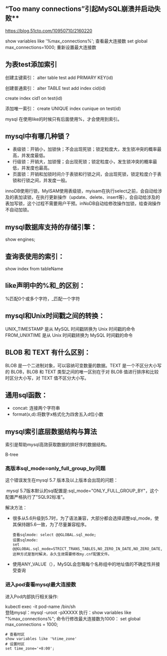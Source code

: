 

“Too many connections”引起MySQL崩溃并启动失败**
------------

https://blog.51cto.com/10950710/2160220

show variables like '%max_connections%'; 查看最大连接数
set global max_connections=1000;        重新设置最大连接数

**为表test添加索引**
-----------
创建主键索引：
alter table test add PRIMARY KEY(id)

创建普通索引：
alter TABLE test add index cid(id)

create index cid1 on test(id)

添加唯一索引：
create UNIQUE index cunique on test(id)

mysql 在使用like的时候只有后面使用%，才会使用到索引。

mysql中有哪几种锁？
-------
+ 表级锁：开销小，加锁快；不会出现死锁；锁定粒度大，发生锁冲突的概率最高，并发度最低。
+ 行级锁：开销大，加锁慢；会出现死锁；锁定粒度小，发生锁冲突的概率最低，并发度也最高。
+ 页面锁：开销和加锁时间介于表锁和行锁之间，会出现死锁，锁定粒度介于表锁和行锁之间，并发度一般。

innoDB使用行锁，MyISAM使用表级锁，myisam在执行select之前，会自动给涉及的表加读锁，在执行更新操作（update、delete、insert等），会自动给涉及的表加写锁，这个过程不需要用户干预。inNoDB自动给修改操作加锁，给查询操作不自动加锁。

mysql数据库支持的存储引擎：
---------------
show engines;

查询表使用的索引：
-------
show index from tableName

like声明中的%和_的区别：
-----
%匹配0个或多个字符，_匹配一个字符

mysql和Unix时间戳之间的转换：
----
UNIX_TIMESTAMP 是从 MySQL 时间戳转换为 Unix 时间戳的命令
FROM_UNIXTIME 是从 Unix 时间戳转换为 MySQL 时间戳的命令

BLOB 和 TEXT 有什么区别：
----
BLOB 是一个二进制对象，可以容纳可变数量的数据。TEXT 是一个不区分大小写的 BLOB，BLOB 和 TEXT 类型之间的唯一区别在于对 BLOB 值进行排序和比较时区分大小写，对 TEXT 值不区分大小写。

通用sql函数：
--------
+ concat: 连接两个字符串
+ format(x,d):将数字x格式化为四舍五入d位小数





## mysql索引底层数据结构与算法

索引是帮助mysql高效获取数据的排好序的数据结构。

B-tree

### 高版本sql_mode=only_full_group_by问题

这个错误发生在mysql 5.7 版本及以上版本会出现的问题：

​    mysql 5.7版本默认的sql配置是:sql_mode="ONLY_FULL_GROUP_BY"，这个配置严格执行了"SQL92标准"。

解决方法：

+ 很多从5.6升级到5.7时，为了语法兼容，大部分都会选择调整sql_mode，使其保持跟5.6一致，为了尽量兼容程序。

  ```
  查看sqlmode: select @@GLOBAL.sql_mode;
  设置sqlmode:
  set @@GLOBAL.sql_mode=STRICT_TRANS_TABLES,NO_ZERO_IN_DATE,NO_ZERO_DATE,ERROR_FOR_DIVISION_BY_ZERO,NO_AUTO_CREATE_USER,NO_ENGINE_SUBSTITUTION
  这种方式是暂时解决，永久生效需要修改my.cnf配置文件。
  ```

+ 使用ANY_VALUE（），MySQL会忽略每个名称组中的地址值的不确定性并接受查询

### 进入pod查看mysql最大连接数

进入Pod内部执行相关操作: 

 kubectl exec -it pod-name /bin/sh  
登陆mysql：mysql -uroot -pXXXXX
执行：show variables like "%max_connections%";
命令行修改最大连接数为1000： set global max_connections = 1000;

```
# 查看时区
show variables like '%time_zone'
# 设置时区
set time_zone='+8:00';

```



